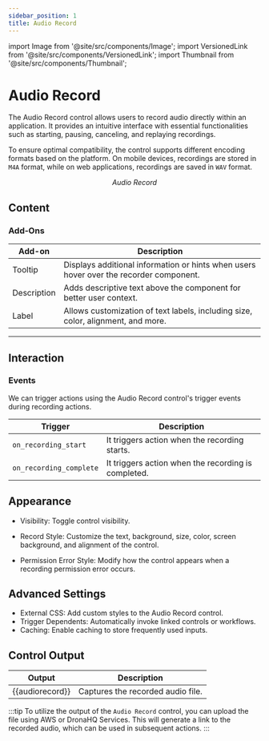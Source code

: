 ```yaml
---
sidebar_position: 1
title: Audio Record
---
```

import Image from '@site/src/components/Image';
import VersionedLink from '@site/src/components/VersionedLink';
import Thumbnail from '@site/src/components/Thumbnail';

# Audio Record

The Audio Record control allows users to record audio directly within an application. It provides an intuitive interface with essential functionalities such as starting, pausing, canceling, and replaying recordings. 

To ensure optimal compatibility, the control supports different encoding formats based on the platform. On mobile devices, recordings are stored in `M4A` format, while on web applications, recordings are saved in `WAV` format.

<figure>
  <Thumbnail src="/img/reference/controls/audio-record/audio-record.png" alt="Audio Record" />
  <figcaption align="center"><i>Audio Record</i></figcaption>
</figure>


## Content

<figure>
  <Thumbnail src="/img/reference/controls/audio-record/content.png" alt="Audio Record" />
</figure>

### Add-Ons

| Add-on     | Description |
|------------|-------------|
| Tooltip | Displays additional information or hints when users hover over the recorder component. |
| Description | Adds descriptive text above the component for better user context. |
| Label | Allows customization of text labels, including size, color, alignment, and more. |

---

<figure>
  <Thumbnail src="/img/reference/controls/audio-record/all.png" alt="Audio Record" />
</figure>

## Interaction


### Events

We can trigger actions using the Audio Record control's trigger events during recording actions.

| Trigger | Description |
|---------|-------------|
| `on_recording_start` | It triggers action when the recording starts. |
| `on_recording_complete` | It triggers action when the recording is completed. |



## Appearance

- Visibility: Toggle control visibility.

- Record Style: Customize the text, background, size, color, screen background, and alignment of the control.

- Permission Error Style: Modify how the control appears when a recording permission error occurs. 

## Advanced Settings

- External CSS: Add custom styles to the Audio Record control.
- Trigger Dependents: Automatically invoke linked controls or workflows.
- Caching: Enable caching to store frequently used inputs.


## Control Output



| Output               | Description                                      |
|----------------------|--------------------------------------------------|
| {{audiorecord}}   |        Captures the recorded audio file.                           |

:::tip
To utilize the output of the `Audio Record` control, you can upload the file using AWS or DronaHQ Services. This will generate a link to the recorded audio, which can be used in subsequent actions.
:::


